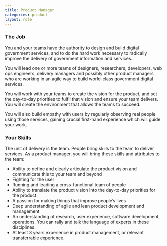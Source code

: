 ```yaml
---
title: Product Manager
categories: product
layout: role
---
```


### The Job

You and your teams have the authority to design and build digital government services, and to do the hard work necessary to radically improve the delivery of government information and services.

You will lead one or more teams of designers, researchers, developers, web ops engineers, delivery managers and possibly other product managers who are working in an agile way to build world-class government digital services.

You will work with your teams to create the vision for the product, and set the day-to-day priorities to fulfil that vision and ensure your team delivers. You will create the environment that allows the teams to succeed.

You will also build empathy with users by regularly observing real people using those services, gaining crucial first-hand experience which will guide your work.

### Your Skills

The unit of delivery is the team. People bring skills to the team to deliver services. As a product manager, you will bring these skills and attributes to the team:
- Ability to define and clearly articulate the product vision and communicate this to your team and beyond
- Fighting for the user
- Running and leading a cross-functional team of people
- Ability to translate the product vision into the day-to-day priorities for the product
- A passion for making things that improve people’s lives
- Deep understanding of agile and lean product development and management
- An understanding of research, user experience, software development, operations. You can rally and talk the language of experts in these disciplines.
- At least 3 years experience in product management, or relevant transferrable experience.

